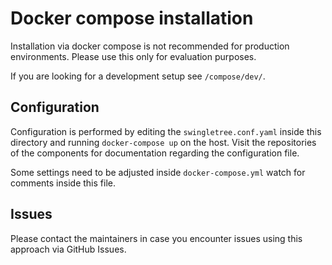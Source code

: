 # Docker compose installation

Installation via docker compose is not recommended for production environments. Please use this only for evaluation purposes.

If you are looking for a development setup see `/compose/dev/`.

## Configuration

Configuration is performed by editing the `swingletree.conf.yaml` inside this directory and running `docker-compose up` on the host. Visit the repositories of the components for documentation regarding the configuration file.

Some settings need to be adjusted inside `docker-compose.yml` watch for comments inside this file.

## Issues

Please contact the maintainers in case you encounter issues using this approach via GitHub Issues.